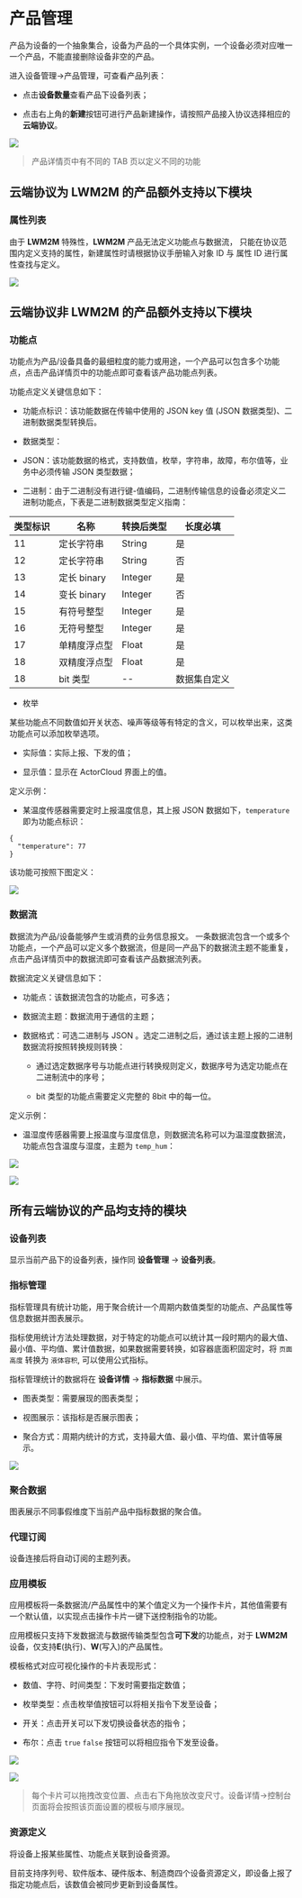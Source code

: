 # 产品管理

产品为设备的一个抽象集合，设备为产品的一个具体实例，一个设备必须对应唯一一个产品，不能直接删除设备非空的产品。

进入设备管理->产品管理，可查看产品列表：

- 点击**设备数量**查看产品下设备列表；

- 点击右上角的**新建**按钮可进行产品新建操作，请按照产品接入协议选择相应的**云端协议**。

![](/assets/product_list.png)


> 产品详情页中有不同的 TAB 页以定义不同的功能


## 云端协议为 **LWM2M** 的产品额外支持以下模块


### 属性列表

由于 **LWM2M** 特殊性，**LWM2M** 产品无法定义功能点与数据流，
只能在协议范围内定义支持的属性，新建属性时请根据协议手册输入对象 ID 与 属性 ID 进行属性查找与定义。

![](/assets/product_item.png)


## 云端协议非 **LWM2M** 的产品额外支持以下模块


### 功能点

功能点为产品/设备具备的最细粒度的能力或用途，一个产品可以包含多个功能点，点击产品详情页中的功能点即可查看该产品功能点列表。


功能点定义关键信息如下：

- 功能点标识：该功能数据在传输中使用的 JSON key 值 (JSON 数据类型)、二进制数据类型转换后。

- 数据类型：

 - JSON：该功能数据的格式，支持数值，枚举，字符串，故障，布尔值等，业务中必须传输 JSON 类型数据；
 
 - 二进制：由于二进制没有进行键-值编码，二进制传输信息的设备必须定义二进制功能点，下表是二进制数据类型定义指南：
<!-- ../_dict/binary_parse.json --> 

| 类型标识 | 名称        | 转换后类型   | 长度必填   |
| ---- | --------- | ------- | ------ |
| 11   | 定长字符串     | String  | 是      |
| 12   | 定长字符串     | String  | 否      |
| 13   | 定长 binary | Integer | 是      |
| 14   | 变长 binary | Integer | 否      |
| 15   | 有符号整型     | Integer | 是      |
| 16   | 无符号整型     | Integer | 是      |
| 17   | 单精度浮点型    | Float   | 是      |
| 18   | 双精度浮点型    | Float   | 是      |
| 18   | bit 类型    | --      | 数据集自定义 |
 
 
 - 枚举
 
 某些功能点不同数值如开关状态、噪声等级等有特定的含义，可以枚举出来，这类功能点可以添加枚举选项。
 
   - 实际值：实际上报、下发的值；
 
   - 显示值：显示在 ActorCloud 界面上的值。

定义示例：

- 某温度传感器需要定时上报温度信息，其上报 JSON 数据如下，`temperature` 即为功能点标识：

```
{
  "temperature": 77
}
```

该功能可按照下图定义：

![](/assets/function_create.png)



### 数据流

数据流为产品/设备能够产生或消费的业务信息报文。
一条数据流包含一个或多个功能点，一个产品可以定义多个数据流，但是同一产品下的数据流主题不能重复，点击产品详情页中的数据流即可查看该产品数据流列表。


数据流定义关键信息如下：

- 功能点：该数据流包含的功能点，可多选；

- 数据流主题：数据流用于通信的主题；

- 数据格式：可选二进制与 JSON 。选定二进制之后，通过该主题上报的二进制数据流将按照转换规则转换：

  - 通过选定数据序号与功能点进行转换规则定义，数据序号为选定功能点在二进制流中的序号；
  
  - bit 类型的功能点需要定义完整的 8bit 中的每一位。
  
  

定义示例：

- 温湿度传感器需要上报温度与湿度信息，则数据流名称可以为温湿度数据流，功能点包含温度与湿度，主题为 `temp_hum`：

![](/assets/stream_create.png)

![](/assets/data_stream_binary.png)



## 所有云端协议的产品均支持的模块

### 设备列表

显示当前产品下的设备列表，操作同 **设备管理** -> **设备列表**。


### 指标管理

指标管理具有统计功能，用于聚合统计一个周期内数值类型的功能点、产品属性等信息数据并图表展示。

指标使用统计方法处理数据，对于特定的功能点可以统计其一段时期内的最大值、最小值、平均值、累计值数据，如果数据需要转换，如容器底面积固定时，将 `页面高度` 转换为 `液体容积`, 可以使用公式指标。

指标管理统计的数据将在 **设备详情** -> **指标数据** 中展示。

- 图表类型：需要展现的图表类型；

- 视图展示：该指标是否展示图表；

- 聚合方式：周期内统计的方式，支持最大值、最小值、平均值、累计值等展示。

![](/assets/metrics.png)




### 聚合数据

图表展示不同事假维度下当前产品中指标数据的聚合值。


### 代理订阅

设备连接后将自动订阅的主题列表。


### 应用模板

应用模板将一条数据流/产品属性中的某个值定义为一个操作卡片，其他值需要有一个默认值，以实现点击操作卡片一键下送控制指令的功能。

应用模板只支持下发数据流与数据传输类型包含**可下发**的功能点，对于 **LWM2M** 设备，仅支持**E**(执行)、**W**(写入)的产品属性。


模板格式对应可视化操作的卡片表现形式：

  - 数值、字符、时间类型：下发时需要指定数值；

  - 枚举类型：点击枚举值按钮可以将相关指令下发至设备；
  
  - 开关：点击开关可以下发切换设备状态的指令；
  
  - 布尔：点击 `true` `false` 按钮可以将相应指令下发至设备。
  
  
  ![](/assets/app_templates.png)
  
  ![](/assets/app_templates_list.png)

  
  > 每个卡片可以拖拽改变位置、点击右下角拖放改变尺寸。设备详情->控制台 页面将会按照该页面设置的模板与顺序展现。



### 资源定义

将设备上报某些属性、功能点关联到设备资源。

目前支持序列号、软件版本、硬件版本、制造商四个设备资源定义，即设备上报了指定功能点后，该数值会被同步更新到设备属性。


